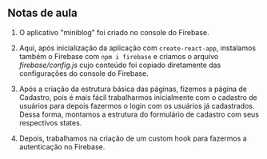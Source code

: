## Notas de aula

1. O aplicativo "miniblog" foi criado no console do Firebase.

2. Aqui, após inicialização da aplicação com `create-react-app`, instalamos também o Firebase com `npm i firebase` e criamos o arquivo _firebase/config.js_ cujo conteúdo foi copiado diretamente das configurações do console do Firebase.

3. Após a criação da estrutura básica das páginas, fizemos a página de Cadastro, pois é mais fácil trabalharmos inicialmente com o cadastro de usuários para depois fazermos o login com os usuários já cadastrados. Dessa forma, montamos a estrutura do formulário de cadastro com seus respectivos states.

4. Depois, trabalhamos na criação de um custom hook para fazermos a autenticação no Firebase.
